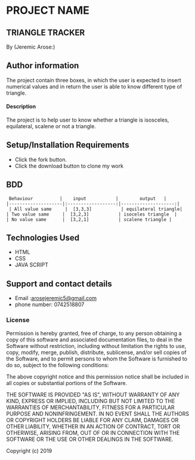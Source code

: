# PROJECT NAME
## TRIANGLE TRACKER
   By (Jeremic Arose:)

## Author information
   The project contain three boxes, in which the user is expected to insert numerical values and in return the user is able to know different type of triangle. 



#### Description
The project is to help user to know whether a triangle is isosceles, equilateral, scalene or not a triangle.

## Setup/Installation Requirements
* Click the fork button.
* Click the download button to clone my work

## BDD

     Behaviour          |    input           |        output   |   
    |--------------------|:------------------:|--------------------:|
     | All value same     |  [3,3,3]           | equilateral triangle|
    | Two value same     |  [3,2,3]           | isoceles triangle  | 
    | No value same      |  [3,2,1]           | scalene triangle |   

## Technologies Used
 * HTML
 * CSS
 * JAVA SCRIPT

## Support and contact details
 * Email :arosejeremic5@gmail.com
 * phone number: 0742518807 

### License
Permission is hereby granted, free of charge, to any person obtaining a copy of this software and associated documentation files, to deal in the Software without restriction, including without limitation the rights to use, copy, modify, merge, publish, distribute, sublicense, and/or sell copies of the Software, and to permit persons to whom the Software is furnished to do so, subject to the following conditions:

The above copyright notice and this permission notice shall be included in all copies or substantial portions of the Software.

THE SOFTWARE IS PROVIDED "AS IS", WITHOUT WARRANTY OF ANY KIND, EXPRESS OR IMPLIED, INCLUDING BUT NOT LIMITED TO THE WARRANTIES OF MERCHANTABILITY, FITNESS FOR A PARTICULAR PURPOSE AND NONINFRINGEMENT. IN NO EVENT SHALL THE AUTHORS OR COPYRIGHT HOLDERS BE LIABLE FOR ANY CLAIM, DAMAGES OR OTHER LIABILITY, WHETHER IN AN ACTION OF CONTRACT, TORT OR OTHERWISE, ARISING FROM, OUT OF OR IN CONNECTION WITH THE SOFTWARE OR THE USE OR OTHER DEALINGS IN THE SOFTWARE.

Copyright (c) 2019
